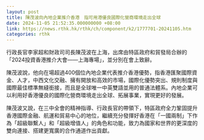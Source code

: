 ```yaml
---
layout: post
title: 陳茂波向內地企業推介香港　指可用港優良國際化營商環境走出全球
date: 2024-11-05 21:52:35.000000000 +08:00
link: https://news.rthk.hk/rthk/ch/component/k2/1777701-20241105.htm
categories: rthk
---
```


行政長官李家超和財政司司長陳茂波在上海，出席由特區政府和貿發局合辦的「2024投資香港推介大會——上海專場」，並分別在會上致辭。

陳茂波說，他向在場超過400個位內地企業代表推介香港優勢，指香港匯聚國際資金、人才，中西文化交融、擁有開放和高效的市場，國際化優勢突出、規則制度與國際最佳標準無縫銜接，而且是全球唯一中英雙語並用的普通法體系。內地企業可以利用好香港優良的國際化營商環境走出全球、拓展事業，實現更好的發展。

陳茂波又說，在三中全會的精神指導、行政長官的帶領下，特區政府全力鞏固提升香港國際金融、航運和貿易中心的地位，繼續充分發揮好香港在「一國兩制」下作為「超級聯繫人」和「超級增值人」的角色和功能，致力為國家和世界的更深度的雙向連接、搭建更寬廣的合作通道作出貢獻。
